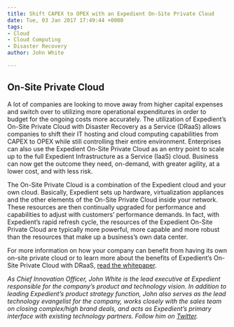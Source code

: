```yaml
---
title: Shift CAPEX to OPEX with an Expedient On-Site Private Cloud
date: Tue, 03 Jan 2017 17:49:44 +0000
tags:
- Cloud
- Cloud Computing
- Disaster Recovery
author: John White

---
```

## On-Site Private Cloud

A lot of companies are looking to move away from higher capital expenses and switch over to utilizing more operational expenditures in order to budget for the ongoing costs more accurately. The utilization of Expedient’s On-Site Private Cloud with Disaster Recovery as a Service (DRaaS) allows companies to shift their IT hosting and cloud computing capabilities from CAPEX to OPEX while still controlling their entire environment. Enterprises can also use the Expedient On-Site Private Cloud as an entry point to scale up to the full Expedient Infrastructure as a Service (IaaS) cloud. Business can now get the outcome they need, on-demand, with greater agility, at a lower cost, and with less risk. 

The On-Site Private Cloud is a combination of the Expedient cloud and your own cloud. Basically, Expedient sets up hardware, virtualization appliances and the other elements of the On-Site Private Cloud inside your network. These resources are then continually upgraded for performance and capabilities to adjust with customers’ performance demands. In fact, with Expedient’s rapid refresh cycle, the resources of the Expedient On-Site Private Cloud are typically more powerful, more capable and more robust than the resources that make up a business’s own data center. 

For more information on how your company can benefit from having its own on-site private cloud or to learn more about the benefits of Expedient’s On-Site Private Cloud with DRaaS, [read the whitepaper](http://go.expedient.com/OSPC-DRaaS).

_As Chief Innovation Officer, John White is the lead executive at Expedient responsible for the company’s product and technology vision. In addition to leading Expedient’s product strategy function, John also serves as the lead technology evangelist for the company, works closely with the sales team on closing complex/high brand deals, and acts as Expedient’s primary interface with existing technology partners. Follow him on_ [_Twitter_](https://twitter.com/johna_white)_._